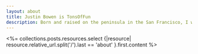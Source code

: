 ```yaml
---
layout: about
title: Justin Bowen is TonsOfFun
description: Born and raised on the peninsula in the San Francisco, I was fortunate to be exposed to both business and technology at a very young age. Video games were a huge influence on my interest in computers and programming. I used to play games like DOOM, Quake, Hexen, and Duke Nukem 3D at my dad's office with the tech support crew at the end of the work day. 
---
```

<%= collections.posts.resources.select {|resource| resource.relative_url.split('/').last == 'about' }.first.content %>
